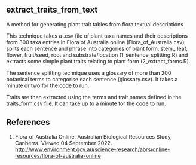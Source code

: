 ## extract_traits_from_text

A method for generating plant trait tables from flora textual descriptions

This technique takes a .csv file of plant taxa names and their descriptions from 300 taxa entries in Flora of Australia online (Flora_of_Australia.csv), splits each sentence and phrase into categories of plant form, stem,, leaf, flower, fruit/seed, root and substrate/location (1_sentence_splitting.R) and extracts some simple plant traits relating to plant form (2_extract_forms.R). 

The sentence splitting technique uses a glossary of more than 200 botanical terms to categorise each sentence (glossary.csv). It takes a minute or two for the code to run.

Traits are then extracted using the terms and trait names defined in the traits_form.csv file. It can take up to a minute for the code to run.


## References
1. Flora of Australia Online. Australian Biological Resources Study, Canberra. Viewed 04 September 2022.
http://www.environment.gov.au/science-research/abrs/online-resources/flora-of-australia-online
